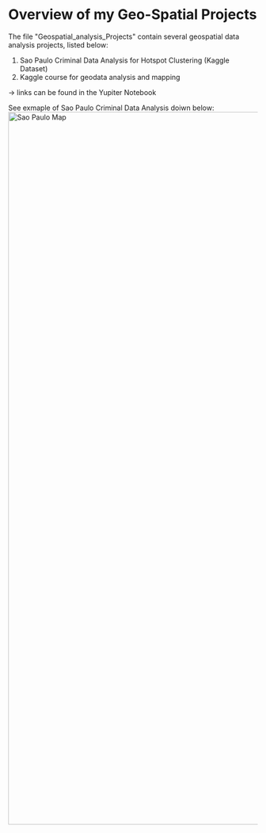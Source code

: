 # Overview of my Geo-Spatial Projects

The file "Geospatial_analysis_Projects" contain several geospatial data analysis projects, listed below: 
1) Sao Paulo Criminal Data Analysis for Hotspot Clustering (Kaggle Dataset)
2) Kaggle course for geodata analysis and mapping

-> links can be found in the Yupiter Notebook


See exmaple of Sao Paulo Criminal Data Analysis doiwn below:
<img width="1440" alt="Sao Paulo Map" src="https://github.com/user-attachments/assets/672c6ef8-35e0-49f8-9d33-6296924122f5" />

